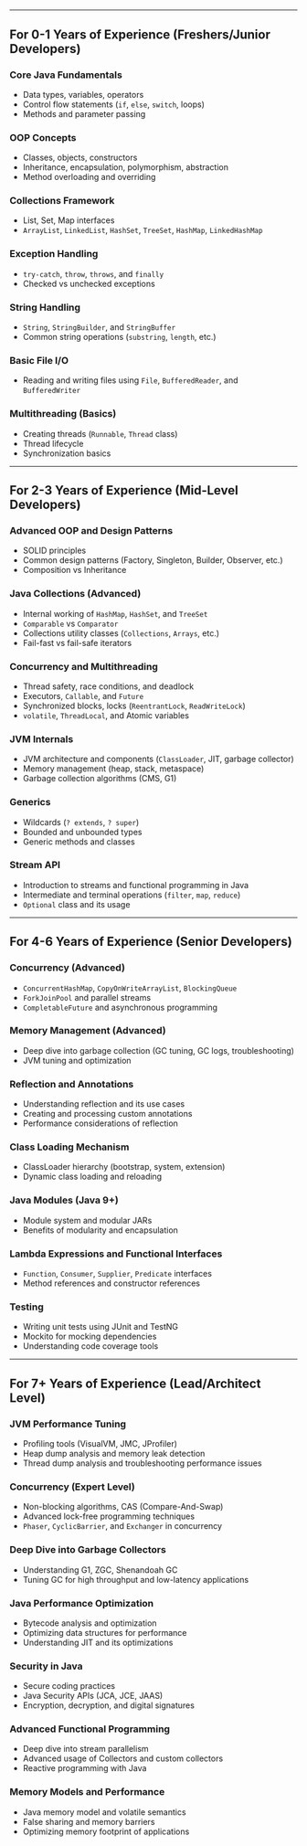 # 

---

## For 0-1 Years of Experience (Freshers/Junior Developers)

### Core Java Fundamentals

- Data types, variables, operators
- Control flow statements (`if`, `else`, `switch`, loops)
- Methods and parameter passing

### OOP Concepts

- Classes, objects, constructors
- Inheritance, encapsulation, polymorphism, abstraction
- Method overloading and overriding

### Collections Framework

- List, Set, Map interfaces
- `ArrayList`, `LinkedList`, `HashSet`, `TreeSet`, `HashMap`, `LinkedHashMap`

### Exception Handling

- `try-catch`, `throw`, `throws`, and `finally`
- Checked vs unchecked exceptions

### String Handling

- `String`, `StringBuilder`, and `StringBuffer`
- Common string operations (`substring`, `length`, etc.)

### Basic File I/O

- Reading and writing files using `File`, `BufferedReader`, and `BufferedWriter`

### Multithreading (Basics)

- Creating threads (`Runnable`, `Thread` class)
- Thread lifecycle
- Synchronization basics

---

## For 2-3 Years of Experience (Mid-Level Developers)

### Advanced OOP and Design Patterns

- SOLID principles
- Common design patterns (Factory, Singleton, Builder, Observer, etc.)
- Composition vs Inheritance

### Java Collections (Advanced)

- Internal working of `HashMap`, `HashSet`, and `TreeSet`
- `Comparable` vs `Comparator`
- Collections utility classes (`Collections`, `Arrays`, etc.)
- Fail-fast vs fail-safe iterators

### Concurrency and Multithreading

- Thread safety, race conditions, and deadlock
- Executors, `Callable`, and `Future`
- Synchronized blocks, locks (`ReentrantLock`, `ReadWriteLock`)
- `volatile`, `ThreadLocal`, and Atomic variables

### JVM Internals

- JVM architecture and components (`ClassLoader`, JIT, garbage collector)
- Memory management (heap, stack, metaspace)
- Garbage collection algorithms (CMS, G1)

### Generics

- Wildcards (`? extends`, `? super`)
- Bounded and unbounded types
- Generic methods and classes

### Stream API

- Introduction to streams and functional programming in Java
- Intermediate and terminal operations (`filter`, `map`, `reduce`)
- `Optional` class and its usage

---

## For 4-6 Years of Experience (Senior Developers)

### Concurrency (Advanced)

- `ConcurrentHashMap`, `CopyOnWriteArrayList`, `BlockingQueue`
- `ForkJoinPool` and parallel streams
- `CompletableFuture` and asynchronous programming

### Memory Management (Advanced)

- Deep dive into garbage collection (GC tuning, GC logs, troubleshooting)
- JVM tuning and optimization

### Reflection and Annotations

- Understanding reflection and its use cases
- Creating and processing custom annotations
- Performance considerations of reflection

### Class Loading Mechanism

- ClassLoader hierarchy (bootstrap, system, extension)
- Dynamic class loading and reloading

### Java Modules (Java 9+)

- Module system and modular JARs
- Benefits of modularity and encapsulation

### Lambda Expressions and Functional Interfaces

- `Function`, `Consumer`, `Supplier`, `Predicate` interfaces
- Method references and constructor references

### Testing

- Writing unit tests using JUnit and TestNG
- Mockito for mocking dependencies
- Understanding code coverage tools

---

## For 7+ Years of Experience (Lead/Architect Level)

### JVM Performance Tuning

- Profiling tools (VisualVM, JMC, JProfiler)
- Heap dump analysis and memory leak detection
- Thread dump analysis and troubleshooting performance issues

### Concurrency (Expert Level)

- Non-blocking algorithms, CAS (Compare-And-Swap)
- Advanced lock-free programming techniques
- `Phaser`, `CyclicBarrier`, and `Exchanger` in concurrency

### Deep Dive into Garbage Collectors

- Understanding G1, ZGC, Shenandoah GC
- Tuning GC for high throughput and low-latency applications

### Java Performance Optimization

- Bytecode analysis and optimization
- Optimizing data structures for performance
- Understanding JIT and its optimizations

### Security in Java

- Secure coding practices
- Java Security APIs (JCA, JCE, JAAS)
- Encryption, decryption, and digital signatures

### Advanced Functional Programming

- Deep dive into stream parallelism
- Advanced usage of Collectors and custom collectors
- Reactive programming with Java

### Memory Models and Performance

- Java memory model and volatile semantics
- False sharing and memory barriers
- Optimizing memory footprint of applications